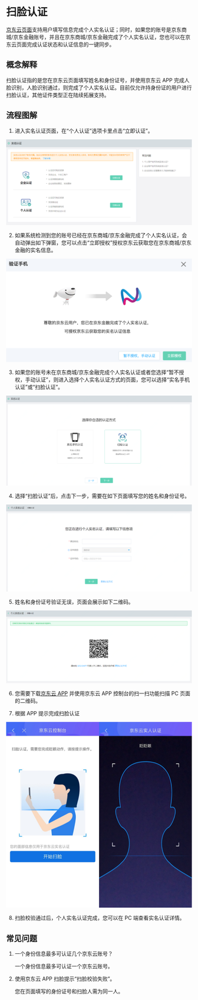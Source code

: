 # 扫脸认证
[京东云页面](https://realname.jdcloud.com/account/verify)支持用户填写信息完成个人实名认证；同时，如果您的账号是京东商城/京东金融账号，并且在京东商城/京东金融完成了个人实名认证，您也可以在京东云页面完成认证状态和认证信息的一键同步。

## 概念解释
扫脸认证指的是您在京东云页面填写姓名和身份证号，并使用京东云 APP 完成人脸识别，人脸识别通过，则完成了个人实名认证。目前仅允许持身份证的用户进行扫脸认证，其他证件类型正在陆续拓展支持。

## 流程图解
1. 进入实名认证页面，在“个人认证”选项卡里点击“立即认证”。

![](../../../image/User/personal/%E9%A6%96%E9%A1%B5.png)

2. 如果系统检测到您的账号已经在京东商城/京东金融完成了个人实名认证，会自动弹出如下弹窗，您可以点击“立即授权”授权京东云获取您在京东商城/京东金融的实名信息。

![](../../../image/User/personal/%E7%AB%8B%E5%8D%B3%E6%8E%88%E6%9D%83.png)

3. 如果您的账号未在京东商城/京东金融完成个人实名认证或者您选择“暂不授权，手动认证”，则进入选择个人实名认证方式的页面，您可以选择“实名手机认证”或“扫脸认证”。

![](../../../image/User/face/%E9%80%89%E6%8B%A9%E6%89%AB%E8%84%B8%E8%AE%A4%E8%AF%81.png)

4. 选择“扫脸认证”后，点击下一步，需要在如下页面填写您的姓名和身份证号。

![](../../../image/User/face/%E6%89%AB%E8%84%B8%E5%89%8D%E5%A1%AB%E5%86%99%E4%BF%A1%E6%81%AF.png)

5. 姓名和身份证号验证无误，页面会展示如下二维码。

![](../../../image/User/face/%E4%B8%AA%E4%BA%BA%E6%89%AB%E8%84%B8%E7%9A%84%E4%BA%8C%E7%BB%B4%E7%A0%81.png)

6. 您需要下载[京东云 APP](https://console.jdcloud.com/download) 并使用京东云 APP 控制台的扫一扫功能扫描 PC 页面的二维码。

7. 根据 APP 提示完成扫脸认证

![](../../../image/User/personal/%E6%89%AB%E8%84%B8.jpg)

8. 扫脸校验通过后，个人实名认证完成，您可以在 PC 端查看实名认证详情。


## 常见问题

1. 一个身份信息最多可认证几个京东云账号？

   一个身份信息最多可认证一个京东云账号。

2. 使用京东云 APP 扫脸提示“扫脸校验失败”。

   您在页面填写的身份证号和扫脸人需为同一人。

